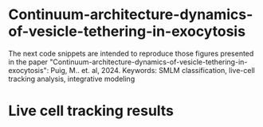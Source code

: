 # Continuum-architecture-dynamics-of-vesicle-tethering-in-exocytosis
The next code snippets are intended to reproduce those figures presented in the paper "Continuum-architecture-dynamics-of-vesicle-tethering-in-exocytosis": Puig, M.. et. al, 2024.
Keywords: SMLM classification, live-cell tracking analysis, integrative modeling

# Live cell tracking results
